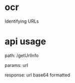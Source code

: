 # ocr

Identifying URLs

# api usage

path: /getUrlInfo

params: url

response: url base64 formatted
